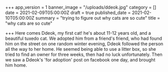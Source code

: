 +++
app_version = 1
banner_image = "/uploads/ddeok.jpg"
category = []
date = 2021-02-09T05:00:00Z
draft = true
published_date = 2021-02-10T05:00:00Z
summary = "trying to figure out why cats are so cute"
title = "why cats are so cute"

+++
Here comes Ddeok, my first cat! he's about 11-12 years old, and a beautiful tuxedo cat. We adopted him from a friend's friend, who had found him on the street on one random winter evening, Ddeok followed the person all the way to her home. He seemed being able to use a litter box, so she tried to find an owner for three weeks, then had no luck unfortunately. Then we saw a Ddeok's 'for adoption' post on facebook one day, and brought him home. 